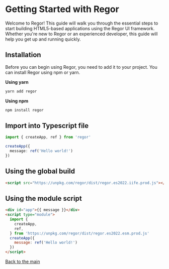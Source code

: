 # Getting Started with Regor

Welcome to Regor! This guide will walk you through the essential steps to start building HTML5-based applications using the Regor UI framework. Whether you're new to Regor or an experienced developer, this guide will help you get up and running quickly.

## Installation

Before you can begin using Regor, you need to add it to your project. You can install Regor using npm or yarn.

**Using yarn**

```sh
yarn add regor
```

**Using npm**

```sh
npm install regor
```

## Import into Typescript file

```ts
import { createApp, ref } from 'regor'

createApp({
  message: ref('Hello world!')
})
```

## Using the global build

```html
<script src="https://unpkg.com/regor/dist/regor.es2022.iife.prod.js"></script>
```

## Using the module script

```html
<div id="app">{{ message }}</div>
<script type="module">
  import {
    createApp,
    ref,
  } from 'https://unpkg.com/regor/dist/regor.es2022.esm.prod.js'
  createApp({
    message: ref('Hello world!')
  })
</script>
```

[Back to the main](index.md)
